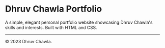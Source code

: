 # Dhruv Chawla Portfolio

A simple, elegant personal portfolio website showcasing Dhruv Chawla's skills and interests. Built with HTML and CSS.

---

© 2023 Dhruv Chawla.
